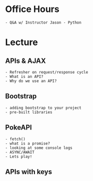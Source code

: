 # Office Hours
    - Q&A w/ Instructor Jason - Python

# Lecture

## APIs & AJAX
    - Refresher on request/response cycle
    - What is an API?
    - Why do we use an API?

## Bootstrap
    - adding bootstrap to your project
    - pre-built libraries

## PokeAPI
    - fetch()
    - what is a promise?
    - looking at some console logs
    - ASYNC/AWAIT
    - Lets play!

## APIs with keys

